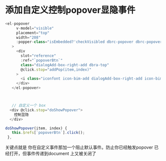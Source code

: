 
# 添加自定义控制popover显隐事件
```js
<el-popover
     v-model="visible"
     placement="top"
     width="208"
     :popper-class="isEmbedded?'checkVisibled dbrc-popover dbrc-popoverupper':'checkVisibled-white dbrc-popover dbrc-popoverupper'"
   >
     <div
       slot="reference"
       :ref="`popoverBtn`"
       class="dialogAdd-box-right-add dbra-top"
       @click.stop="addPop(item,index)"
     >
       <i class="iconfont icon-bim-add dialogAdd-box-right-add icon-bim-add-top ibat" />
     </div>
   </el-popover>



   // 自定义一个 box
  <div @click.stop="doShowPopover">
    控制显隐
  </div>
```


```js
doShowPopover(item, index) {
   this.$refs[`popoverBtn`].click();
 },
```


关键点就是 你在自定义事件那加一个阻止默认事件。防止你已经触发popover 已经打开，但事件传递到document 上又被关闭了
